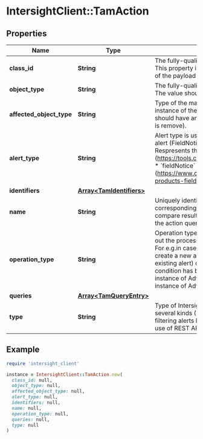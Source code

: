 # IntersightClient::TamAction

## Properties

| Name | Type | Description | Notes |
| ---- | ---- | ----------- | ----- |
| **class_id** | **String** | The fully-qualified name of the instantiated, concrete type. This property is used as a discriminator to identify the type of the payload when marshaling and unmarshaling data. | [default to &#39;tam.Action&#39;] |
| **object_type** | **String** | The fully-qualified name of the instantiated, concrete type. The value should be the same as the &#39;ClassId&#39; property. | [default to &#39;tam.Action&#39;] |
| **affected_object_type** | **String** | Type of the managed object that should be marked with an instance of the Alert (when operation type is create) or that should have an alert instance removed (when operation type is remove). | [optional] |
| **alert_type** | **String** | Alert type is used to denote the category of an Intersight alert (FieldNotice, equipment Fault etc.). * &#x60;psirt&#x60; - Respresents the psirt alert type (https://tools.cisco.com/security/center/publicationListing.x). * &#x60;fieldNotice&#x60; - Respresents the field notice alert type (https://www.cisco.com/c/en/us/support/web/tsd-products-field-notice-summary.html). | [optional][default to &#39;psirt&#39;] |
| **identifiers** | [**Array&lt;TamIdentifiers&gt;**](TamIdentifiers.md) |  | [optional] |
| **name** | **String** | Uniquely identifies a given action among the set of actions corresponding to an advisory. Primarily used to store and compare results of subsequent iterations corresponding to the action queries. | [optional] |
| **operation_type** | **String** | Operation type for the alert action. An action is used to carry out the process of \&quot;reacting\&quot; to an alert condition. For e.g.in case of a fieldNotice alert, the intention may be to create a new alert (if the condition matches and there is no existing alert) or to remove an existing alert when the alert condition has been remedied. * &#x60;create&#x60; - Create an instance of AdvisoryInstance. * &#x60;remove&#x60; - Remove an instance of AdvisoryInstance. | [optional][default to &#39;create&#39;] |
| **queries** | [**Array&lt;TamQueryEntry&gt;**](TamQueryEntry.md) |  | [optional] |
| **type** | **String** | Type of Intersight alert. An alert in Intersight could be one of several kinds (FieldNotice, PSIRT etc.). Primarily used for filtering alerts based on the type. * &#x60;restApi&#x60; - Repesents the use of REST API for carrying out alert actions. | [optional][default to &#39;restApi&#39;] |

## Example

```ruby
require 'intersight_client'

instance = IntersightClient::TamAction.new(
  class_id: null,
  object_type: null,
  affected_object_type: null,
  alert_type: null,
  identifiers: null,
  name: null,
  operation_type: null,
  queries: null,
  type: null
)
```

